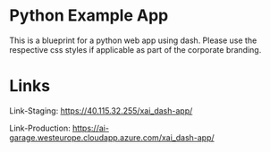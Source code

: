 # Python Example App

This is a blueprint for a python web app using dash. Please use the respective css styles if applicable as part of the corporate branding. 

# Links

Link-Staging: https://40.115.32.255/xai_dash-app/

Link-Production: https://ai-garage.westeurope.cloudapp.azure.com/xai_dash-app/
